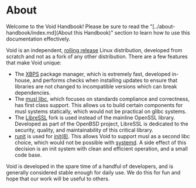 # About

Welcome to the Void Handbook! Please be sure to read the
"[../about-handbook/index.md](About this Handbook)" section to learn how to use
this documentation effectively.

Void is an independent, [rolling
release](https://en.wikipedia.org/wiki/Rolling_release) Linux distribution,
developed from scratch and not as a fork of any other distribution. There are a
few features that make Void unique:

- The [XBPS](https://github.com/void-linux/xbps) package manager, which is
   extremely fast, developed in-house, and performs checks when installing
   updates to ensure that libraries are not changed to incompatible versions
   which can break dependencies.
- The [musl libc](https://musl.libc.org/), which focuses on standards compliance
   and correctness, has first class support. This allows us to build certain
   components for musl systems statically, which would not be practical on glibc
   systems.
- The [LibreSSL](https://www.libressl.org/) fork is used instead of the mainline
   OpenSSL library. Developed as part of the OpenBSD project, LibreSSL is
   dedicated to the security, quality, and maintainability of this critical
   library.
- [runit](../config/services/index.md) is used for
   [init(8)](https://man.voidlinux.org/init.8). This allows Void to support musl
   as a second libc choice, which would not be possible with
   [systemd](https://www.freedesktop.org/wiki/Software/systemd/). A side effect
   of this decision is an init system with clean and efficient operation, and a
   small code base.

Void is developed in the spare time of a handful of developers, and is generally
considered stable enough for daily use. We do this for fun and hope that our
work will be useful to others.
